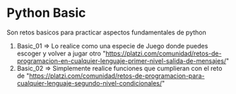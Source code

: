 # Python Basic
Son retos basicos para practicar aspectos fundamentales de python

1) Basic_01  => Lo realice como una especie de Juego donde puedes escoger y volver a jugar otro "https://platzi.com/comunidad/retos-de-programacion-en-cualquier-lenguaje-primer-nivel-salida-de-mensajes/"
2) Basic_02  => Simplemente realice funciones que cumplieran con el reto de "https://platzi.com/comunidad/retos-de-programacion-para-cualquier-lenguaje-segundo-nivel-condicionales/"
